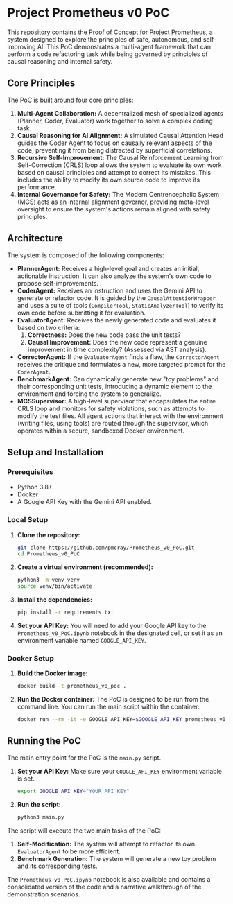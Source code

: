 
# Project Prometheus v0 PoC

This repository contains the Proof of Concept for Project Prometheus, a system designed to explore the principles of safe, autonomous, and self-improving AI. This PoC demonstrates a multi-agent framework that can perform a code refactoring task while being governed by principles of causal reasoning and internal safety.

## Core Principles

The PoC is built around four core principles:

1.  **Multi-Agent Collaboration:** A decentralized mesh of specialized agents (Planner, Coder, Evaluator) work together to solve a complex coding task.
2.  **Causal Reasoning for AI Alignment:** A simulated Causal Attention Head guides the Coder Agent to focus on causally relevant aspects of the code, preventing it from being distracted by superficial correlations.
3.  **Recursive Self-Improvement:** The Causal Reinforcement Learning from Self-Correction (CRLS) loop allows the system to evaluate its own work based on causal principles and attempt to correct its mistakes. This includes the ability to modify its own source code to improve its performance.
4.  **Internal Governance for Safety:** The Modern Centrencephalic System (MCS) acts as an internal alignment governor, providing meta-level oversight to ensure the system's actions remain aligned with safety principles.

## Architecture

The system is composed of the following components:

*   **PlannerAgent:** Receives a high-level goal and creates an initial, actionable instruction. It can also analyze the system's own code to propose self-improvements.
*   **CoderAgent:** Receives an instruction and uses the Gemini API to generate or refactor code. It is guided by the `CausalAttentionWrapper` and uses a suite of tools (`CompilerTool`, `StaticAnalyzerTool`) to verify its own code before submitting it for evaluation.
*   **EvaluatorAgent:** Receives the newly generated code and evaluates it based on two criteria:
    1.  **Correctness:** Does the new code pass the unit tests?
    2.  **Causal Improvement:** Does the new code represent a genuine improvement in time complexity? (Assessed via AST analysis).
*   **CorrectorAgent:** If the `EvaluatorAgent` finds a flaw, the `CorrectorAgent` receives the critique and formulates a new, more targeted prompt for the `CoderAgent`.
*   **BenchmarkAgent:** Can dynamically generate new "toy problems" and their corresponding unit tests, introducing a dynamic element to the environment and forcing the system to generalize.
*   **MCSSupervisor:** A high-level supervisor that encapsulates the entire CRLS loop and monitors for safety violations, such as attempts to modify the test files. All agent actions that interact with the environment (writing files, using tools) are routed through the supervisor, which operates within a secure, sandboxed Docker environment.

## Setup and Installation

### Prerequisites

*   Python 3.8+
*   Docker
*   A Google API Key with the Gemini API enabled.

### Local Setup

1.  **Clone the repository:**
    ```bash
    git clone https://github.com/pmcray/Prometheus_v0_PoC.git
    cd Prometheus_v0_PoC
    ```

2.  **Create a virtual environment (recommended):**
    ```bash
    python3 -m venv venv
    source venv/bin/activate
    ```

3.  **Install the dependencies:**
    ```bash
    pip install -r requirements.txt
    ```

4.  **Set your API Key:**
    You will need to add your Google API key to the `Prometheus_v0_PoC.ipynb` notebook in the designated cell, or set it as an environment variable named `GOOGLE_API_KEY`.

### Docker Setup

1.  **Build the Docker image:**
    ```bash
    docker build -t prometheus_v0_poc .
    ```

2.  **Run the Docker container:**
    The PoC is designed to be run from the command line. You can run the main script within the container:
    ```bash
    docker run --rm -it -e GOOGLE_API_KEY=$GOOGLE_API_KEY prometheus_v0_poc
    ```

## Running the PoC

The main entry point for the PoC is the `main.py` script.

1.  **Set your API Key:**
    Make sure your `GOOGLE_API_KEY` environment variable is set.
    ```bash
    export GOOGLE_API_KEY="YOUR_API_KEY"
    ```

2.  **Run the script:**
    ```bash
    python3 main.py
    ```

The script will execute the two main tasks of the PoC:
1.  **Self-Modification:** The system will attempt to refactor its own `EvaluatorAgent` to be more efficient.
2.  **Benchmark Generation:** The system will generate a new toy problem and its corresponding tests.

The `Prometheus_v0_PoC.ipynb` notebook is also available and contains a consolidated version of the code and a narrative walkthrough of the demonstration scenarios.
